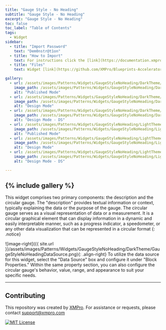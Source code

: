 ```yaml
---
title: "Gauge Style - No Heading"
subtitle: "Gauge Style - No Heading"
excerpt: "Gauge Style - No Heading"
toc: false
toc_label: "Table of Contents"
tags:
  - Widget
sidebar:
  - title: "Import Password"
    text: "Dem0nstr@t1on"
  - title: "How to Import"
    text: For instructions click the [link](https://documentation.xmpro.com/how-tos/apps/manage-widgets#importing-widgets)
  - title: "Files"
    text: Widget [link](https://github.com/XMPro/Blueprints-Accelerators-Patterns/blob/master/Patterns/Widgets/Gauge%20Style%20No%20Heading.xwid)

gallery:
  - url: /assets/images/Patterns/Widgets/GaugeStyleNoHeading/DarkTheme/GaugeStyleNoHeadingPublishedMode.png
    image_path: /assets/images/Patterns/Widgets/GaugeStyleNoHeading/DarkTheme/GaugeStyleNoHeadingPublishedMode.png
    alt: "Published Mode"
  - url: /assets/images/Patterns/Widgets/GaugeStyleNoHeading/DarkTheme/GaugeStyleNoHeadingDesignMode.png
    image_path: /assets/images/Patterns/Widgets/GaugeStyleNoHeading/DarkTheme/GaugeStyleNoHeadingDesignMode.png
    alt: "Design Mode"
  - url: /assets/images/Patterns/Widgets/GaugeStyleNoHeading/DarkTheme/GaugeStyleNoHeadingDataSource.png
    image_path: /assets/images/Patterns/Widgets/GaugeStyleNoHeading/DarkTheme/GaugeStyleNoHeadingDataSource.png
    alt: "Design Mode - DS"
  - url: /assets/images/Patterns/Widgets/GaugeStyleNoHeading/LightTheme/GaugeStyleNoHeadingPublishedMode.png
    image_path: /assets/images/Patterns/Widgets/GaugeStyleNoHeading/LightTheme/GaugeStyleNoHeadingPublishedMode.png
    alt: "Published Mode"
  - url: /assets/images/Patterns/Widgets/GaugeStyleNoHeading/LightTheme/GaugeStyleNoHeadingDesignMode.png
    image_path: /assets/images/Patterns/Widgets/GaugeStyleNoHeading/LightTheme/GaugeStyleNoHeadingDesignMode.png
    alt: "Design Mode"
  - url: /assets/images/Patterns/Widgets/GaugeStyleNoHeading/LightTheme/GaugeStyleNoHeadingDataSource.png
    image_path: /assets/images/Patterns/Widgets/GaugeStyleNoHeading/LightTheme/GaugeStyleNoHeadingDataSource.png
    alt: "Design Mode - DS"

---
```

{% include gallery %}
---
This widget comprises two primary components: the description and the circular gauge. The "description" provides textual information or context, typically explaining the data or the purpose of the gauge. The circular gauge serves as a visual representation of data or a measurement. It is a circular graphical element that can display information in a dynamic and easily interpretable manner, such as a progress indicator, a speedometer, or any other data visualization that can be represented in a circular format
{: .notice}

![image-right]({{ site.url }}/assets/images/Patterns/Widgets/GaugeStyleNoHeading/DarkTheme/GaugeStyleNoHeadingDataSource.png){: .align-right}
To utilize the data source for this widget, select the "Data Source" box and configure it under "Block Properties." Within the same property section, you can also configure the circular gauge's behavior, value, range, and appearance to suit your specific needs.
<hr />

## Contributing
This repository was created by <a href="https://xmpro.com/">XMPro</a>. 
For assistance or requests, please contact <a href="mailto:support@xmpro.com">support@xmpro.com</a>

[![MIT License](https://img.shields.io/badge/License-MIT-green.svg)](https://choosealicense.com/licenses/mit/)
